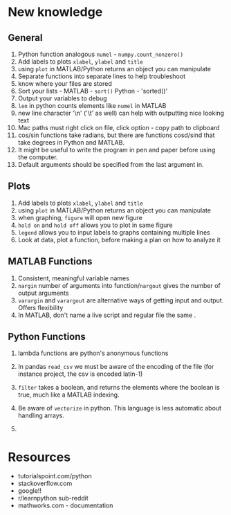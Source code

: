 # New knowledge
## General
1. Python function analogous `numel` - `numpy.count_nonzero()`
1. Add labels to plots `xlabel`, `ylabel` and `title`
1. using `plot` in MATLAB/Python returns an object you can manipulate
1. Separate functions into separate lines to help troubleshoot
1. know where your files are stored
1. Sort your lists - MATLAB - `sort()` Python - 'sorted()'
1. Output your variables to debug
1. `len` in python counts elements like `numel` in MATLAB
1. new line character '\n' ('\t' as well) can help with outputting nice looking text
1. Mac paths must right click on file, click option - copy path to clipboard
2. cos/sin functions take radians, but there are functions cosd/sind that take degrees in Python and MATLAB.
1. It might be useful to write the program in pen and paper before using the computer.
1. Default arguments should be specified from the last argument in.
## Plots
1. Add labels to plots `xlabel`, `ylabel` and `title`
1. using `plot` in MATLAB/Python returns an object you can manipulate
1. when graphing, `figure` will open new figure
1. `hold on` and `hold off` allows you to plot in same figure
1. `legend` allows you to input labels to graphs containing multiple lines 
1. Look at data, plot a function, before making a plan on how to analyze it


## MATLAB Functions
1. Consistent, meaningful variable names
1. `nargin` number of arguments into function/`nargout` gives the number of output arguments
2. `varargin` and `varargout` are alternative ways of getting input and output. Offers flexibility
1. In MATLAB, don't name a live script and regular file the same .


## Python Functions
1. lambda functions are python's anonymous functions
1. In pandas `read_csv` we must be aware of the encoding of the file (for instance project, the csv is encoded latin-1)
1. `filter` takes a boolean, and returns the elements where the boolean is true, much like a MATLAB indexing.
1. Be aware of `vectorize` in python. This language is less automatic about handling arrays.

1. 
# Resources
- tutorialspoint.com/python
- stackoverflow.com
- google!!
- r/learnpython sub-reddit
- mathworks.com - documentation
